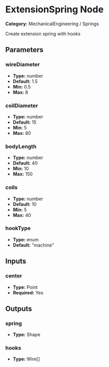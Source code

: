 
# ExtensionSpring Node

**Category:** MechanicalEngineering / Springs

Create extension spring with hooks

## Parameters


### wireDiameter
- **Type:** number
- **Default:** 1.5
- **Min:** 0.5
- **Max:** 8



### coilDiameter
- **Type:** number
- **Default:** 15
- **Min:** 5
- **Max:** 80



### bodyLength
- **Type:** number
- **Default:** 40
- **Min:** 10
- **Max:** 150



### coils
- **Type:** number
- **Default:** 10
- **Min:** 5
- **Max:** 40



### hookType
- **Type:** enum
- **Default:** "machine"





## Inputs


### center
- **Type:** Point
- **Required:** Yes



## Outputs


### spring
- **Type:** Shape



### hooks
- **Type:** Wire[]





